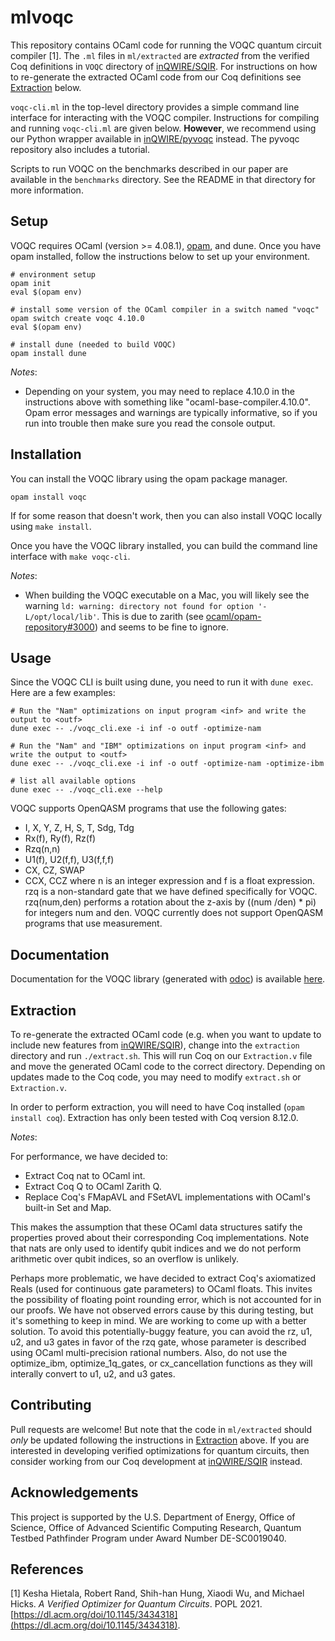 # mlvoqc

This repository contains OCaml code for running the VOQC quantum circuit compiler [1]. The `.ml` files in `ml/extracted` are *extracted* from the verified Coq definitions in `VOQC` directory of [inQWIRE/SQIR](https://github.com/inQWIRE/SQIR). For instructions on how to re-generate the extracted OCaml code from our Coq definitions see [Extraction](#extraction) below. 

`voqc-cli.ml` in the top-level directory provides a simple command line interface for interacting with the VOQC compiler. Instructions for compiling and running `voqc-cli.ml` are given below. **However**, we recommend using our Python wrapper available in [inQWIRE/pyvoqc](https://github.com/inQWIRE/pyvoqc) instead. The pyvoqc repository also includes a tutorial.

Scripts to run VOQC on the benchmarks described in our paper are available in the `benchmarks` directory. See the README in that directory for more information.

## Setup

VOQC requires OCaml (version >= 4.08.1), [opam](https://opam.ocaml.org/doc/Install.html), and dune. Once you have opam installed, follow the instructions below to set up your environment.
```
# environment setup
opam init
eval $(opam env)

# install some version of the OCaml compiler in a switch named "voqc"
opam switch create voqc 4.10.0
eval $(opam env)

# install dune (needed to build VOQC)
opam install dune
```

*Notes*:
* Depending on your system, you may need to replace 4.10.0 in the instructions above with something like "ocaml-base-compiler.4.10.0". Opam error messages and warnings are typically informative, so if you run into trouble then make sure you read the console output.

## Installation

You can install the VOQC library using the opam package manager.
```
opam install voqc
```
If for some reason that doesn't work, then you can also install VOQC locally using `make install`.

Once you have the VOQC library installed, you can build the command line interface with `make voqc-cli`.

*Notes*: 
* When building the VOQC executable on a Mac, you will likely see the warning `ld: warning: directory not found for option '-L/opt/local/lib'`. This is due to zarith (see [ocaml/opam-repository#3000](https://github.com/ocaml/opam-repository/issues/3000)) and seems to be fine to ignore.

## Usage

Since the VOQC CLI is built using dune, you need to run it with `dune exec`. Here are a few examples:
```
# Run the "Nam" optimizations on input program <inf> and write the output to <outf>
dune exec -- ./voqc_cli.exe -i inf -o outf -optimize-nam

# Run the "Nam" and "IBM" optimizations on input program <inf> and write the output to <outf>
dune exec -- ./voqc_cli.exe -i inf -o outf -optimize-nam -optimize-ibm

# list all available options
dune exec -- ./voqc_cli.exe --help
```

VOQC supports OpenQASM programs that use the following gates:
* I, X, Y, Z, H, S, T, Sdg, Tdg
* Rx(f), Ry(f), Rz(f)
* Rzq(n,n)
* U1(f), U2(f,f), U3(f,f,f)
* CX, CZ, SWAP
* CCX, CCZ
where n is an integer expression and f is a float expression. rzq is a non-standard gate that we have defined specifically for VOQC. rzq(num,den) performs a rotation about the z-axis by ((num /den) * pi) for integers num and den. VOQC currently does not support OpenQASM programs that use measurement.

## Documentation

Documentation for the VOQC library (generated with [odoc](https://github.com/ocaml/odoc)) is available [here](https://inQWIRE.github.io/mlvoqc/voqc/index.html).

## Extraction

To re-generate the extracted OCaml code (e.g. when you want to update to include new features from [inQWIRE/SQIR](https://github.com/inQWIRE/SQIR)), change into the `extraction` directory and run `./extract.sh`. This will run Coq on our `Extraction.v` file and move the generated OCaml code to the correct directory. Depending on updates made to the Coq code, you may need to modify `extract.sh` or `Extraction.v`.

In order to perform extraction, you will need to have Coq installed (`opam install coq`). Extraction has only been tested with Coq version 8.12.0.

*Notes*:

For performance, we have decided to:
* Extract Coq nat to OCaml int.
* Extract Coq Q to OCaml Zarith Q.
* Replace Coq's FMapAVL and FSetAVL implementations with OCaml's built-in Set and Map.

This makes the assumption that these OCaml data structures satify the properties proved about their corresponding Coq implementations. Note that nats are only used to identify qubit indices and we do not perform arithmetic over qubit indices, so an overflow is unlikely.

Perhaps more problematic, we have decided to extract Coq's axiomatized Reals (used for continuous gate parameters) to OCaml floats. This invites the possibility of floating point rounding error, which is not accounted for in our proofs. We have not observed errors cause by this during testing, but it's something to keep in mind. We are working to come up with a better solution. To avoid this potentially-buggy feature, you can avoid the rz, u1, u2, and u3 gates in favor of the rzq gate, whose parameter is described using OCaml multi-precision rational numbers. Also, do not use the optimize_ibm, optimize_1q_gates, or cx_cancellation functions as they will interally convert to u1, u2, and u3 gates.

## Contributing

Pull requests are welcome! But note that the code in `ml/extracted` should *only* be updated following the instructions in [Extraction](#extraction) above. If you are interested in developing verified optimizations for quantum circuits, then consider working from our Coq development at [inQWIRE/SQIR](https://github.com/inQWIRE/SQIR) instead.

## Acknowledgements

This project is supported by the U.S. Department of Energy, Office of Science, Office of Advanced Scientific Computing Research, Quantum Testbed Pathfinder Program under Award Number DE-SC0019040.

## References

[1] Kesha Hietala, Robert Rand, Shih-han Hung, Xiaodi Wu, and Michael Hicks. *A Verified Optimizer for Quantum Circuits*. POPL 2021. [https://dl.acm.org/doi/10.1145/3434318](https://dl.acm.org/doi/10.1145/3434318).
